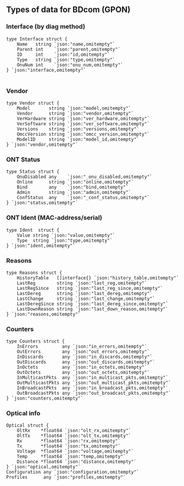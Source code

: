 ## Types of data for BDcom (GPON) 

### Interface (by diag method)
<pre><code>type Interface struct {
    Name   string `json:"name,omitempty"`
    Parent int    `json:"parent,omitempty"`
    ID     int    `json:"id,omitempty"`
    Type   string `json:"type,omitempty"`
    OnuNum int    `json:"onu_num,omitempty"`
} `json:"interface,omitempty"`
</code>
</pre>

### Vendor 
```
type Vendor struct {
    Model       string `json:"model,omitempty"`
    Vendor      string `json:"vendor,omitempty"`
    VerHardware string `json:"ver_hardware,omitempty"`
    VerSoftware string `json:"ver_software,omitempty"`
    Versions    string `json:"versions,omitempty"`
    OmccVersion string `json:"omcc_version,omitempty"`
    ModelID     string `json:"model_id,omitempty"`
} `json:"vendor,omitempty"`
```

### ONT Status 
```
type Status struct {
    OnuDisabled any    `json:"_onu_disabled,omitempty"`
    Online      string `json:"online,omitempty"`
    Bind        any    `json:"bind,omitempty"`
    Admin       string `json:"admin,omitempty"`
    ConfStatus  any    `json:"_conf_status,omitempty"`
} `json:"status,omitempty"`
```

### ONT Ident  (MAC-address/serial)
```
type Ident  struct {
    Value string `json:"value,omitempty"`
    Type  string `json:"type,omitempty"`
} `json:"ident,omitempty"`
```

### Reasons  
```
type Reasons struct {
    HistoryTable   []interface{} `json:"history_table,omitempty"`
    LastReg        string `json:"last_reg,omitempty"`
    LastRegSince   string `json:"last_reg_since,omitempty"`
    LastDereg      string `json:"last_dereg,omitempty"`
    LastChange     string `json:"last_change,omitempty"`
    LastDeregSince string `json:"last_dereg_since,omitempty"`
    LastDownReason string `json:"last_down_reason,omitempty"`
} `json:"reasons,omitempty"`
```

### Counters 
```
type Counters struct {
    InErrors         any `json:"in_errors,omitempty"`
    OutErrors        any `json:"out_errors,omitempty"`
    InDiscards       any `json:"in_discards,omitempty"`
    OutDiscards      any `json:"out_discards,omitempty"`
    InOctets         any `json:"in_octets,omitempty"`
    OutOctets        any `json:"out_octets,omitempty"`
    InMulticastPkts  any `json:"in_multicast_pkts,omitempty"`
    OutMulticastPkts any `json:"out_multicast_pkts,omitempty"`
    InBroadcastPkts  any `json:"in_broadcast_pkts,omitempty"`
    OutBroadcastPkts any `json:"out_broadcast_pkts,omitempty"`
} `json:"counters,omitempty"`
```
### Optical info
```
Optical struct {
    OltRx    *float64 `json:"olt_rx,omitempty"`
    OltTx    *float64 `json:"olt_tx,omitempty"`
    Rx       *float64 `json:"rx,omitempty"`
    Tx       *float64 `json:"tx,omitempty"`
    Voltage  *float64 `json:"voltage,omitempty"`
    Temp     *float64 `json:"temp,omitempty"`
    Distance *float64 `json:"distance,omitempty"`
} `json:"optical,omitempty"`
Configuration any `json:"configuration,omitempty"`
Profiles      any `json:"profiles,omitempty"`
```